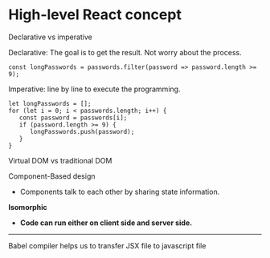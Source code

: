 # High-level React concept

Declarative vs imperative

Declarative: The goal is to get the result. Not worry about the process.

```
const longPasswords = passwords.filter(password => password.length >= 9);
```

Imperative: line by line to execute the programming.

```
let longPasswords = [];
for (let i = 0; i < passwords.length; i++) {
   const password = passwords[i];
   if (password.length >= 9) {
      longPasswords.push(password);
   }
}
```

Virtual DOM vs traditional DOM



Component-Based design&#x20;

* Components talk to each other by sharing state information.

**Isomorphic**

* **Code can run either on client side and server side.**

****

Babel compiler helps us to transfer JSX file to javascript file

